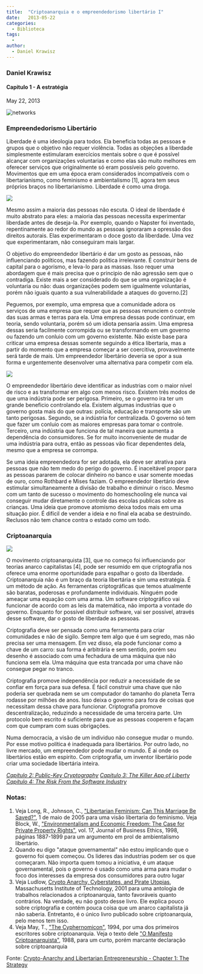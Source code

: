 ```yaml
---
title:  "Criptoanarquia e o empreendedorismo libertário I"
date:   2013-05-22
categories:
  - Biblioteca
tags:
  -
author:
  - Daniel Krawisz
---
```



### Daniel Krawisz


#### Capitulo 1 - A estratégia  
  
May 22, 2013


![networks](../pages/img/distributed.jpg)

### Empreendedorismo Libertário

Liberdade é uma ideologia para todos. Ela beneficia todas as pessoas e grupos que o objetivo não requer violência. Todas as objeções a liberdade simplesmente estimularam exercícios mentais sobre o que é possível alcançar com organizações voluntarias e como elas são muito melhores em oferecer serviços que originalmente só eram possíveis pelo governo. Movimentos que em uma época eram considerados incompatíveis com o libertarianismo, como feminismo e ambientalismo [1], agora tem seus próprios braços no libertarianismo. Liberdade é como uma droga.

![](../pages/img/napster.jpg)

Mesmo assim a maioria das pessoas não escuta. O ideal de liberdade é muito abstrato para eles: a maioria das pessoas necessita experimentar liberdade antes de deseja-la. Por exemplo, quando o Napster foi inventado, repentinamente ao redor do mundo as pessoas ignoraram a opressão dos direitos autorais. Elas experimentaram o doce gosto da liberdade. Uma vez que experimentaram, não conseguiram mais largar.

O objetivo do empreendedor libertário é dar um gosto as pessoas, não influenciando políticos, mas fazendo politica irrelevante. É construir bens de capital para o agorismo, e leva-lo para as massas. Isso requer uma abordagem que é mais precisa que o principio de não agressão sem que o contradiga. Existe mais a ser considerado do que se uma organização é voluntaria ou não: duas organizações podem sem igualmente voluntarias, porém não iguais quanto a sua vulnerabilidade a ataques do governo.[2]

Peguemos, por exemplo, uma empresa que a comunidade adora os serviços de uma empresa que requer que as pessoas renunciem o controle das suas armas e terras para ela. Uma empresa dessas pode continuar, em teoria, sendo voluntaria, porém só um idiota pensaria assim. Uma empresa dessas seria facilmente corrompida ou se transformando em um governo ou fazendo um conluio com um governo existente. Não existe base para criticar uma empresa dessas somente seguindo a ética libertaria, mas a partir do momento que a empresa começar a ser coercitiva, provavelmente será tarde de mais. Um empreendedor libertário deveria se opor a sua forma e urgentemente desenvolver uma alternativa para competir com ela.

![](../pages/img/apple-products.jpg)

O empreendedor libertário deve identificar as industrias com o maior nível de risco e as transformar em algo com menos risco. Existem três modos de que uma indústria pode ser perigosa. Primeiro, se o governo ira ter um grande beneficio controlando ela. Existem algumas industrias que o governo gosta mais do que outras: polícia, educação e transporte são um tanto perigosas. Segundo, se a indústria for centralizada. O governo só tem que fazer um conluio com as maiores empresas para tomar o controle. Terceiro, uma indústria que funciona de tal maneira que aumenta a dependência do consumidores. Se for muito inconveniente de mudar de uma indústria para outra, então as pessoas vão ficar dependentes dela, mesmo que a empresa se corrompa.

Se uma ideia empreendedora for ser adotada, ela deve ser atrativa para pessoas que não tem medo do perigo do governo. É inaceitável propor para as pessoas pararem de colocar dinheiro no banco e usar somente moedas de ouro, como Rothbard e Mises faziam. O empreendedor libertário deve estimular simultaneamente a divisão de trabalho e diminuir o risco. Mesmo com um tanto de sucesso o movimento do homeschooling ele nunca vai conseguir mudar diretamente o controle das escolas publicas sobre as crianças. Uma ideia que promove atomismo deixa todos mais em uma situação pior. É difícil de vender a ideia e no final ela acaba se destruindo. Reclusos não tem chance contra o estado como um todo.

### Criptoanarquia

![](../pages/img/cryptoanarchy.jpeg)

O movimento criptoanarquista [3], que no começo foi influenciando por teorias anarco capitalistas [4], pode ser resumido em que criptografia nos oferece uma enorme oportunidade para espalhar o gosto da liberdade. Criptoanarquia não é um braço da teoria libertária e sim uma estratégia. É um método de ação. As ferramentas criptográficas que temos atualmente são baratas, poderosas e profundamente individuais. Ninguém pode ameaçar uma equação com uma arma. Um software criptográfico vai funcionar de acordo com as leis da matemática, não importa a vontade do governo. Enquanto for possível distribuir software, vai ser possível, através desse software, dar o gosto de liberdade as pessoas.

Criptografia deve ser pensada como uma ferramenta para criar comunidades e não de sigilo. Sempre tem algo que é um segredo, mas não precisa ser uma mensagem. Em vez disso, ela pode funcionar como a chave de um carro: sua forma é arbitrária e sem sentido, porém seu desenho é associado com uma fechadura de uma máquina que não funciona sem ela. Uma máquina que esta trancada por uma chave não consegue pegar no tranco.

Criptografia promove independência por reduzir a necessidade de se confiar em força para sua defesa. É fácil construir uma chave que não poderia ser quebrada nem se um computador do tamanho do planeta Terra rodasse por milhões de anos. Isso deixa o governo para fora de coisas que necessitam dessa chave para funcionar. Criptografia promove descentralização, reduzindo a necessidade de uma terceira parte. Um protocolo bem escrito é suficiente para que as pessoas cooperem e façam com que cumpram com suas obrigações.

Numa democracia, a visão de um individuo não consegue mudar o mundo. Por esse motivo política é inadequada para libertários. Por outro lado, no livre mercado, um empreendedor pode mudar o mundo. É ai onde os libertários estão em espirito. Com criptografia, um inventor libertário pode criar uma sociedade libertária inteira.

[_Capítulo 2: Public-Key Cryptography_](https://nakamotoinstitute.org/mempool/crypto-anarchy-and-libertarian-entrepreneurship-2/ "Crypto-Anarchy and Libertarian Entrepreneurship – Chapter 2: Public-Key Cryptography") [_Capitulo 3: The Killer App of Liberty_](https://nakamotoinstitute.org/mempool/crypto-anarchy-and-libertarian-entrepreneurship-3/ "Crypto-Anarchy and Libertarian Entrepreneurship – Chapter 3: The Killer App of Liberty") [_Capítulo 4: The Risk From the Software Industry_](https://nakamotoinstitute.org/mempool/crypto-anarchy-and-libertarian-entrepreneurship-4/ "Crypto-Anarchy and Libertarian Entrepreneurship – Chapter 4: The Risk From the Software Industry")

### Notas:

1.  Veja Long, R., Johnson, C., ["Libertarian Feminism: Can This Marriage Be Saved?"](http://charleswjohnson.name/essays/libertarian-feminism/), 1 de maio de 2005 para uma visão libertaria do feminismo. Veja Block, W., ["Environmentalism and Economic Freedom: The Case for Private Property Rights"](http://mises.org/etexts/environfreedom.pdf), vol. 17, Journal of Business Ethics, 1998, páginas 1887-1899 para um argumento em prol de ambientalismo libertário.
2.  Quando eu digo "ataque governamental" não estou implicando que o governo foi quem começou. Os lideres das industrias podem ser os que começaram. Não importa quem tomou a iniciativa, é um ataque governamental, pois o governo é usado como uma arma para mudar o foco dos interesses da empresa dos consumidores para outro lugar
3.  Veja Ludlow, [Crypto Anarchy, Cyberstates, and Pirate Utopias](http://monoskop.org/images/4/42/Ludlow_Peter_Crypto_Anarchy_Cyberstates_and_Pirate_Utopias.pdf), Massachusetts Institute of Technology, 2001 para uma antologia de trabalhos relacionados a criptoanarquia, tanto favoráveis quanto contrários. Na verdade, eu não gosto desse livro. Ele explica pouco sobre criptografia e contém pouca coisa que um anarco capitalista já não saberia. Entretanto, é o único livro publicado sobre criptoanarquia, pelo menos tem isso.
4.  Veja May, T., ["The Cyphernomicon"](https://nakamotoinstitute.org/static/docs/cyphernomicon.txt), 1994, por uma dos primeiros escritores sobre criptoanarquia. Veja o texto dele ["O Manifesto Criptoanarquista"](https://cypherpunks.com.br/o-manifesto-criptoanarquista/), 1988, para um curto, porém marcante declaração sobre criptoanarquia

Fonte: [Crypto-Anarchy and Libertarian Entrepreneurship - Chapter 1: The Strategy](https://nakamotoinstitute.org/mempool/crypto-anarchy-and-libertarian-entrepreneurship-1/)
